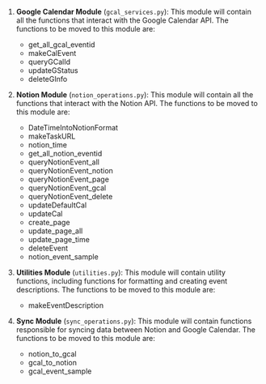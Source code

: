 1. **Google Calendar Module** (`gcal_services.py`): This module will contain all the functions that interact with the Google Calendar API. The functions to be moved to this module are:

   - get_all_gcal_eventid
   - makeCalEvent
   - queryGCalId
   - updateGStatus
   - deleteGInfo

2. **Notion Module** (`notion_operations.py`): This module will contain all the functions that interact with the Notion API. The functions to be moved to this module are:

   - DateTimeIntoNotionFormat
   - makeTaskURL
   - notion_time
   - get_all_notion_eventid
   - queryNotionEvent_all
   - queryNotionEvent_notion
   - queryNotionEvent_page
   - queryNotionEvent_gcal
   - queryNotionEvent_delete
   - updateDefaultCal
   - updateCal
   - create_page
   - update_page_all
   - update_page_time
   - deleteEvent
   - notion_event_sample

3. **Utilities Module** (`utilities.py`): This module will contain utility functions, including functions for formatting and creating event descriptions. The functions to be moved to this module are:

   - makeEventDescription

4. **Sync Module** (`sync_operations.py`): This module will contain functions responsible for syncing data between Notion and Google Calendar. The functions to be moved to this module are:
   - notion_to_gcal
   - gcal_to_notion
   - gcal_event_sample
